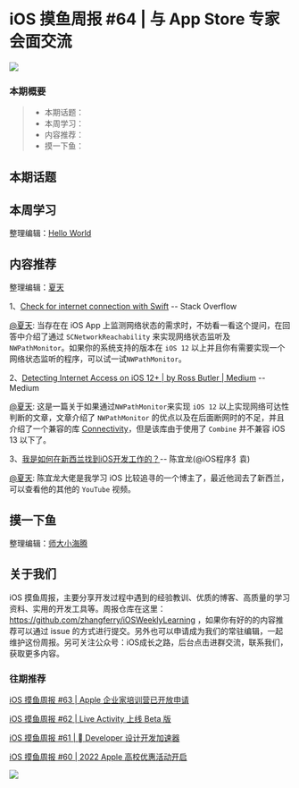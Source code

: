 # iOS 摸鱼周报 #64 | 与 App Store 专家会面交流

![](https://cdn.zhangferry.com/Images/moyu_weekly_cover.jpeg)

### 本期概要

> * 本期话题：
> * 本周学习：
> * 内容推荐：
> * 摸一下鱼：

## 本期话题



## 本周学习

整理编辑：[Hello World](https://juejin.cn/user/2999123453164605/posts)


## 内容推荐

整理编辑：[夏天](https://juejin.cn/user/3298190611456638)

1、[Check for internet connection with Swift](https://stackoverflow.com/questions/30743408/check-for-internet-connection-with-swift) -- Stack Overflow

[@夏天](https://juejin.cn/user/3298190611456638): 当存在在 iOS App 上监测网络状态的需求时，不妨看一看这个提问，在回答中介绍了通过 `SCNetworkReachability` 来实现网络状态监听及 `NWPathMonitor`。如果你的系统支持的版本在 `iOS 12` 以上并且你有需要实现一个网络状态监听的程序，可以试一试`NWPathMonitor`。

2、[Detecting Internet Access on iOS 12+ | by Ross Butler | Medium](https://medium.com/@rwbutler/nwpathmonitor-the-new-reachability-de101a5a8835) -- Medium

[@夏天](https://juejin.cn/user/3298190611456638): 这是一篇关于如果通过`NWPathMonitor`来实现 `iOS 12` 以上实现网络可达性判断的文章，文章介绍了 `NWPathMonitor` 的优点以及在后面断网时的不足，并且介绍了一个兼容的库 [Connectivity](https://github.com/rwbutler/Connectivity)，但是该库由于使用了 `Combine` 并不兼容 iOS 13 以下了。

3、[我是如何在新西兰找到iOS开发工作的？](https://www.youtube.com/channel/UCiEbxa6e5o3mtBJIwhRxbHA?sub_confirmation=1)-- 陈宜龙(@iOS程序犭袁)

[@夏天](https://juejin.cn/user/3298190611456638):  陈宜龙大佬是我学习 iOS 比较追寻的一个博主了，最近他润去了新西兰，可以查看他的其他的  `YouTube`  视频。


## 摸一下鱼

整理编辑：[师大小海腾](https://juejin.cn/user/782508012091645/posts)


## 关于我们

iOS 摸鱼周报，主要分享开发过程中遇到的经验教训、优质的博客、高质量的学习资料、实用的开发工具等。周报仓库在这里：https://github.com/zhangferry/iOSWeeklyLearning ，如果你有好的的内容推荐可以通过 issue 的方式进行提交。另外也可以申请成为我们的常驻编辑，一起维护这份周报。另可关注公众号：iOS成长之路，后台点击进群交流，联系我们，获取更多内容。

### 往期推荐

[iOS 摸鱼周报 #63 | Apple 企业家培训营已开放申请](https://mp.weixin.qq.com/s/nAMshUG4AjWLAAHOFPVqXg)

[iOS 摸鱼周报 #62 |  Live Activity 上线 Beta 版 ](https://mp.weixin.qq.com/s/HySX4Yaf3Zxy8Wn-LyUO0A)

[iOS 摸鱼周报 #61 |  Developer 设计开发加速器](https://mp.weixin.qq.com/s/WfwqRhC-9-isUanv8ZnvMQ)

[iOS 摸鱼周报 #60 | 2022 Apple 高校优惠活动开启](https://mp.weixin.qq.com/s/5chb-a9u7VMdLis1FG6B6Q)

![](https://cdn.zhangferry.com/Images/WechatIMG384.jpeg)
